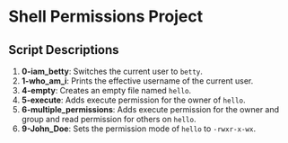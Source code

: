 # Shell Permissions Project

## Script Descriptions

1. **0-iam_betty**: Switches the current user to `betty`.
2. **1-who_am_i**: Prints the effective username of the current user.
3. **4-empty**: Creates an empty file named `hello`.
4. **5-execute**: Adds execute permission for the owner of `hello`.
5. **6-multiple_permissions**: Adds execute permission for the owner and group and read permission for others on `hello`.
6. **9-John_Doe**: Sets the permission mode of `hello` to `-rwxr-x-wx`.
